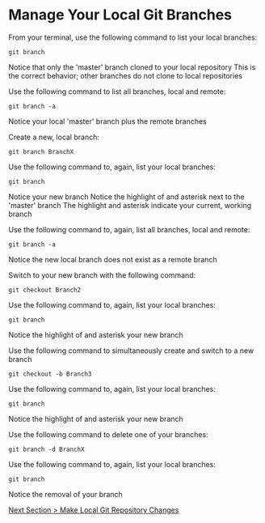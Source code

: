 # Manage Your Local Git Branches



From your terminal, use the following command to list your local branches:

```shell
git branch
```



Notice that only the 'master' branch cloned to your local repository
This is the correct behavior; other branches do not clone to local repositories

Use the following command to list all branches, local and remote:

```shell
git branch -a
```



Notice your local 'master' branch plus the remote branches

Create a new, local branch:



```shell
git branch BranchX
```



Use the following command to, again, list your local branches:



```shell
git branch
```



Notice your new branch
Notice the highlight of and asterisk next to the 'master' branch
The highlight and asterisk indicate your current, working branch

Use the following command to, again, list all branches, local and remote:



```shell
git branch -a
```



Notice the new local branch does not exist as a remote branch

Switch to your new branch with the following command:



```shell
git checkout Branch2
```



Use the following command to, again, list your local branches:



```shell
git branch
```



Notice the highlight of and asterisk your new branch

Use the following command to simultaneously create and switch to a new branch



```shell
git checkout -b Branch3
```



Use the following command to, again, list your local branches:



```shell
git branch
```



Notice the highlight of and asterisk your new branch

Use the following command to delete one of your branches:



```shell
git branch -d BranchX
```



Use the following command to, again, list your local branches:



```shell
git branch
```



Notice the removal of your branch



[Next Section > Make Local Git Repository Changes](section_7.md "Make Local Git Repository Changes")

